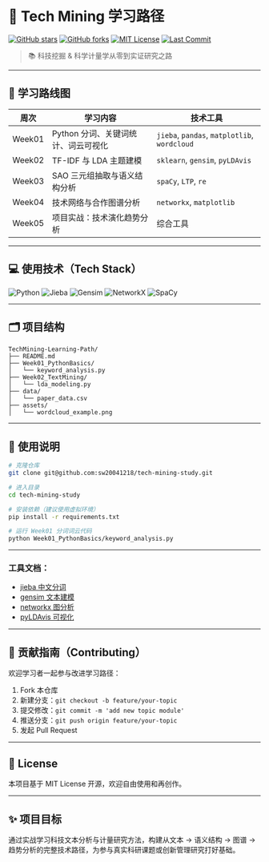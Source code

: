 # 🚀 Tech Mining 学习路径

[![GitHub stars](https://img.shields.io/github/stars/sw20041218/tech-mining-study?style=flat-square)](https://github.com/sw20041218/tech-mining-study/stargazers)
[![GitHub forks](https://img.shields.io/github/forks/sw20041218/tech-mining-study?style=flat-square)](https://github.com/sw20041218/tech-mining-study/network)
[![MIT License](https://img.shields.io/github/license/sw20041218/tech-mining-study?style=flat-square)](./LICENSE)
[![Last Commit](https://img.shields.io/github/last-commit/sw20041218/tech-mining-study?style=flat-square)](https://github.com/sw20041218/tech-mining-study/commits/main)

> 📚 科技挖掘 & 科学计量学从零到实证研究之路

---

## 🧭 学习路线图

| 周次   | 学习内容                            | 技术工具                                     |
| ------ | ----------------------------------- | -------------------------------------------- |
| Week01 | Python 分词、关键词统计、词云可视化 | `jieba`, `pandas`, `matplotlib`, `wordcloud` |
| Week02 | TF-IDF 与 LDA 主题建模              | `sklearn`, `gensim`, `pyLDAvis`              |
| Week03 | SAO 三元组抽取与语义结构分析        | `spaCy`, `LTP`, `re`                         |
| Week04 | 技术网络与合作图谱分析              | `networkx`, `matplotlib`                     |
| Week05 | 项目实战：技术演化趋势分析          | 综合工具                                     |

---

## 💻 使用技术（Tech Stack）

![Python](https://img.shields.io/badge/Python-3.10+-blue.svg?logo=python)
![Jieba](https://img.shields.io/badge/中文分词-jieba-lightgrey)
![Gensim](https://img.shields.io/badge/主题模型-gensim-green)
![NetworkX](https://img.shields.io/badge/图分析-networkx-orange)
![SpaCy](https://img.shields.io/badge/自然语言处理-spacy-brightgreen)

---

## 🗂️ 项目结构

```
TechMining-Learning-Path/
├── README.md
├── Week01_PythonBasics/
│   └── keyword_analysis.py
├── Week02_TextMining/
│   └── lda_modeling.py
├── data/
│   └── paper_data.csv
├── assets/
│   └── wordcloud_example.png
```

---

## 📖 使用说明

```bash
# 克隆仓库
git clone git@github.com:sw20041218/tech-mining-study.git

# 进入目录
cd tech-mining-study

# 安装依赖（建议使用虚拟环境）
pip install -r requirements.txt

# 运行 Week01 分词词云代码
python Week01_PythonBasics/keyword_analysis.py
```

---



### 工具文档：

- [jieba 中文分词](https://github.com/fxsjy/jieba)
- [gensim 文本建模](https://radimrehurek.com/gensim/)
- [networkx 图分析](https://networkx.org/)
- [pyLDAvis 可视化](https://github.com/bmabey/pyLDAvis)

---

## 🤝 贡献指南（Contributing）

欢迎学习者一起参与改进学习路径：

1. Fork 本仓库  
2. 新建分支：`git checkout -b feature/your-topic`  
3. 提交修改：`git commit -m 'add new topic module'`  
4. 推送分支：`git push origin feature/your-topic`  
5. 发起 Pull Request

---

## 📌 License

本项目基于 MIT License 开源，欢迎自由使用和再创作。

---

## ✨ 项目目标

通过实战学习科技文本分析与计量研究方法，构建从文本 → 语义结构 → 图谱 → 趋势分析的完整技术路径，为参与真实科研课题或创新管理研究打好基础。
